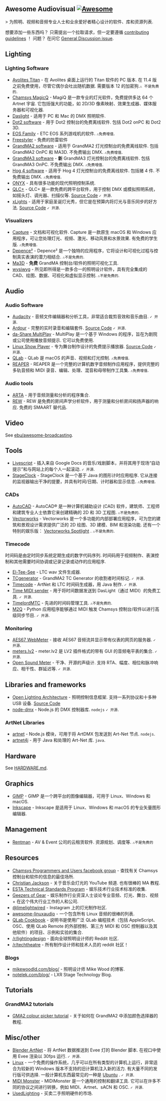 <div class="github-widget" data-repo="stingalleman/awesome-audiovisual"></div>


## Awesome Audiovisual [![Awesome](https://awesome.re/badge.svg)](https://awesome.re)

&gt; 为照明、视频和音频专业人士和业余爱好者精心设计的软件、库和资源列表.

想要添加一些东西吗？ 只需提出一个拉取请求，但一定要遵循 [contributing guidelines](https://github.com/stingalleman/awesome-audiovisual/blob/master/./contributing.md) ！ 问题？ 在问它 [General Discussion issue](https://github.com/stingalleman/awesome-audiovisual/issues/2).

<!--lint ignore awesome-toc -->

## Lighting


### Lighting Software

- [Avolites Titan](https://www.avolites.com/software/downloads/titan-pc-suite)  - 在 Avolites 桌面上运行的 Titan 软件的 PC 版本. 在 11.4 版之前免费使用，尽管它偶尔会吐出随机数据. 需要版本 12 的加密狗.`⚠ 不是免费的`.
- [Chamsys MagicQ](https://chamsyslighting.com/)  - MagiQ 是一款专业的灯光软件，免费提供多达 64 个 Artnet 宇宙. 它包括强大的功能，如 2D/3D 像素映射、效果生成器、媒体服务器和可视化器.
- [Daslight](https://www.daslight.com/) - 适用于 PC 和 Mac 的 DMX 照明软件.
- [Dot2 software](https://www.malighting.com/downloads/products/dot2/)  - 用于 Dot2 控制台的免费离线软件. 包括 Dot2 onPC 和 Dot2 3D.
- [EOS Family](https://www.etcconnect.com/Products/Consoles/Eos-Family/)  - ETC EOS 系列游戏机的软件.  `⚠免费增值`.
- [Freestyler](http://www.freestylerdmx.be/) - 免费的防雷软件
- [GrandMA2 software](https://www.malighting.com/downloads/products/grandma2/)  - 适用于 GrandMA2 灯光控制台的免费离线软件. 包括 GrandMA2 OnPC 和 MA3D. 不免费输出 DMX.  `⚠免费增值`.
- [GrandMA3 software](https://www.malighting.com/downloads/products/grandma3/)  - **新** GrandMA3 灯光控制台的免费离线软件. 包括 GrandMA3 OnPC. 不免费输出 DMX.  `⚠免费增值`.
- [Hog 4 software](https://www.highend.com/products/consoles/)  - 适用于 Hog 4 灯光控制台的免费离线软件. 包括猪 4 件. 不免费输出 DMX.  `⚠免费增值`.
- [ONYX](https://obsidiancontrol.com/onyx) - 具有很多功能的现代照明控制系统.
- [QLC+](https://www.qlcplus.org/) - QLC+ 是一款免费的跨平台软件，用于控制 DMX 或模拟照明系统，如摇头灯、调光器、扫描仪等. [Source Code](https://github.com/mcallegari/qlcplus) `✓ 开源`.
- [xLights](https://xlights.org/) - 适用于家庭圣诞灯光秀，但它是在预算内将灯光与音乐同步的好方法. [Source Code](https://github.com/smeighan/xLights) `✓ 开源`.

### Visualizers

- [Capture](https://www.capture.se/)  - 文档和可视化软件.  Capture 是一款原生 macOS 和 Windows 应用程序，可让您处理灯光、视频、激光、移动风景和水景效果. 有免费的学生版.  `⚠免费增值`.
- [Depence²](https://www.syncronorm.com/products/depence2/overview/)  - Depence² 是一个独特的应用程序，它将设计和可视化过程与控制真实表演的潜力相结合.  `⚠不是免费的`.
- [Ma3D](https://www.malighting.com/downloads/products/grandma2/) - **免费** GrandMA 控制台/软件的照明可视化工具.
- [wysiwyg](https://cast-soft.com/wysiwyg-lighting-design/)  - 所见即所得是一款多合一的照明设计软件，具有完全集成的 CAD、绘图、数据、可视化和虚拟显示控制.  `⚠不是免费的`.

## Audio


### Audio Software

- [Audacity](https://www.audacityteam.org/)  - 音频文件编辑器和分析工具，非常适合裁剪音效和音乐曲目.  `✓ 开源`.
- [Ardour](https://ardour.org/) - 完整的实时录音和编辑套件. [Source Code](https://github.com/Ardour/ardour) `✓ 开源`.
- [da-Share MultiPlay](https://www.da-share.com/software/multiplay/)  - MultiPlay 是一个基于 Windows 的程序，旨在为剧院或公司使用播放音频提示. 它可以免费使用.
- [Linux Show Player](https://www.linux-show-player.org/) - 专为舞台制作设计的免费提示播放器. [Source Code](https://github.com/FrancescoCeruti/linux-show-player) `✓ 开源`.
- [QLab](https://qlab.app/)  - QLab 是 macOS 的声音、视频和灯光控制.  `⚠免费增值`.
- [REAPER](https://www.reaper.fm/)  - REAPER 是一个完整的计算机数字音频制作应用程序，提供完整的多轨音频和 MIDI 录音、编辑、处理、混音和母带制作工具集.  `⚠免费增值`.

### Audio tools

- [ARTA](http://www.artalabs.hr/) - 用于音频测量和分析的程序集合.
- [REW](https://www.roomeqwizard.com/)  - REW 是免费的房间声学分析软件，用于测量和分析房间和扬声器的响应. 免费的 SMAART 替代品.

## Video


See [ebu/awesome-broadcasting](https://github.com/ebu/awesome-broadcasting#readme).

## Tools


- [Livescript](https://github.com/Netlob/livescript)  - 插入来自 Google Docs 的音乐/戏剧脚本，并将其用于现场“自动提示”和与网站上的每个人一起滚动.  `✓ 开源`.
- [StageClock](http://notelek.com/StageClock/)  - StageClock 是一个基于 Java 的图形计时应用程序. 它从连接的监视器输出干净的提要，并具有时间/日期、计时器和显示信息.  `⚠免费增值`.

### CADs

- [AutoCAD](https://www.autodesk.com/products/autocad)  - AutoCAD® 是一种计算机辅助设计 (CAD) 软件，建筑师、工程师和建筑专业人士依靠它来创建精确的 2D 和 3D 工程图.  `⚠不是免费的`.
- [Vectorworks](https://www.vectorworks.net/)  - Vectorworks 是一个多功能的内部部署应用程序，可为您的建筑和景观设计需求提供广泛的 2D 绘图、3D 建模、BIM 和渲染功能. 还有一个特别的娱乐版： [Vectorworks Spotlight](https://www.vectorworks.net/en-GB/spotlight) .  `⚠不是免费的`.

### Timecode

时间码是由定时同步系统定期生成的数字代码序列. 时间码用于视频制作、表演控制和其他需要时间协调或记录记录或动作的应用程序.

- [El-Tee-See](http://elteesee.pehrhovey.net/) - LTC wav 文件生成器.
- [TCgenerator](https://github.com/dimitriCGNL/TCGenerator)  - GrandMA2 TC Generator 的收割者时间标记.  `✓ 开源`.
- [Timecode](https://github.com/MrExplode/Timecode)  - ArtNet 和 LTC 时间码生成器，用 Java 制作.  `✓ 开源`.
- [Time MIDI sender](https://github.com/TheGreyDiamond/Time-MIDI-sender)  - 用于将时间数据发送到 DasLight（通过 MIDI）的免费工具.  `✓ 开源`.
- [TimelordMTC](https://timelord-mtc.com/)  - 先进的时间码管理工具.  `⚠不是免费的`.
- [M2Q](https://github.com/lorenzofattori/M2Q)  - Python 应用程序能够通过 MIDI 触发 Chamsys 控制台/软件以进行高级同步节目.  `✓ 开源`.

### Monitoring

- [AES67 WebMeter](https://github.com/zjstraus/AES67-WebMeter)  - 接收 AES67 音频流并显示带有仪表的网页的服务器.  `✓ 开源`.
- [meters.lv2](https://github.com/x42/meters.lv2)  - meter.lv2 是 LV2 插件格式的带有 GUI 的音频电平表的集合.  `✓ 开源`.
- [Open Sound Meter](https://opensoundmeter.com/)  - 干净、开源的声级计. 支持 RTA、幅度、相位和脉冲响应、相干性、群延迟等.  `✓ 开源`.

## Libraries and frameworks


- [Open Lighting Architecture](https://www.openlighting.org/ola/)  - 照明控制信息框架. 支持一系列协议和十多种 USB 设备. [Source Code](https://github.com/OpenLightingProject/ola)
- [node-dmx](https://github.com/node-dmx/dmx)  - Node.js 的 DMX 控制器库.  `nodejs` `✓ 开源`.

### ArtNet Libraries

- [artnet](https://github.com/hobbyquaker/artnet)  - Node.js 模块，可用于将 ArtDMX 包发送到 Art-Net 节点.  `nodejs`.
- [artnet4j](https://github.com/cansik/artnet4j)  - 用于 Java 和处理的 Art-Net 库.  `java`.

## Hardware


See [HARDWARE.md](https://github.com/stingalleman/awesome-audiovisual/blob/master/./HARDWARE.md).

## Graphics


- [GIMP](https://www.gimp.org/) - GIMP 是一个跨平台的图像编辑器，可用于 Linux、Windows 和 macOS.
- [Inkscape](https://inkscape.org/) - Inkscape 是适用于 Linux、Windows 和 macOS 的专业矢量图形编辑器.

## Management

- [Rentman](https://rentman.io/)  - AV &amp; Event 公司的云租赁软件. 资源规划、调度等.  `⚠不是免费的`

## Resources


- [Chamsys Programmers and Users facebook group](https://www.facebook.com/groups/chamsys.users/) - 查找有关 Chamsys 控制台和软件的信息的最佳场所.
- [Christian Jackson](https://www.youtube.com/channel/UCdLor-EVzOjOY7OZNXt8eIw)  - 关于音乐会灯光的 YouTube 频道. 也有很棒的 MA 教程.
- [ESTA Technical Standards Program](https://tsp.esta.org/tsp/documents/published_docs.php) - 娱乐技术行业技术标准的收集.
- [Geezers of Gear](https://geezersofgear.libsyn.com/) - 娱乐制作行业资深人士谈论专业音频、灯光、舞台、视频 + 在这个伟大行业工作的人和公司.
- [@limelightwired](https://www.instagram.com/limelightwired/) - Instagram 上的灯光制作社区.
- [awesome-linuxaudio](https://github.com/nodiscc/awesome-linuxaudio) - 一个包含所有 Linux 音频的很棒的列表.
- [QLab Cookbook](https://qlab.app/cookbook/) - 说明书是使用广泛 QLab 编程技术（包括 AppleScript、OSC、使用 QLab Remote 的外部控制、第三方 MIDI 和 OSC 控制器以及其他软件）的项目、示例和实验的集合.
- [/r/lightingdesign](https://reddit.com/r/lightingdesign/) - 面向全球照明设计师的 Reddit 社区.
- [/r/techtheatre](https://reddit.com/r/techtheatre/) - 所有制作设计师和技术人员的 reddit 社区！

### Blogs

- [mikewoodld.com/blog/](https://www.mikewoodld.com/blog/) - 照明设计师 Mike Wood 的博客.
- [notelek.com/blog/](http://notelek.com/blog/) - LXR Stage Technology Blog.

## Tutorials


### GrandMA2 tutorials

- [GMA2 colour picker tutorial](https://www.youtube.com/watch?v=lhYDUzWKz3M) - 关于如何在 GrandMA2 中添加颜色选择器的教程.

## Misc/other


- [Blender ArtNet](https://github.com/BryanCrotaz/blender-artnet)  - 将 ArtNet 数据推送到 Evee 灯的 Blender 脚本. 在视口中使用 Evee 渲染以 30fps 运行.  `✓ 开源`.
- [Linux](https://en.wikipedia.org/wiki/Linux)  - 一个免费的操作系统，几乎可以在所有类型的计算机上运行，​​非常适合为较新的 Windows 版本不支持的旧计算机注入新的活力. 有大量不同的发行版可供选择. 一般计算机东西最常见的一种是 [Ubuntu](https://ubuntu.com/) .  `✓ 开源`.
- [MIDI Monster](https://github.com/cbdevnet/midimonster/)  - MIDIMonster 是一个通用的控制和翻译工具. 它可以在许多不同的协议之间进行转换，例如 MIDI、Artnet、sACN 和 OSC.  `✓ 开源`.
- [UsedLighting](https://www.usedlighting.com/) - 买卖二手照明硬件的市场.
